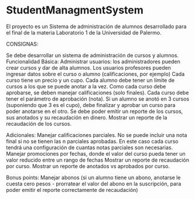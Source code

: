 # StudentManagmentSystem

El proyecto es un Sistema de administración de alumnos desarrollado para el final de la materia Laboratorio 1 de la Universidad de Palermo.

CONSIGNAS:

Se debe desarrollar un sistema de administración de cursos y alumnos.
Funcionalidad Básica:
Administrar usuarios: los administradores pueden crear cursos y dar de alta alumnos. Los usuarios
profesores pueden ingresar datos sobre el curso o alumno (calificaciones, por ejemplo)
Cada curso tiene un precio y un cupo.
Cada alumno debe tener un límite de cursos a los que se puede anotar a la vez. Como cada curso
debe aprobarse, se deben manejar calificaciones (solo finales).
Cada curso debe tener el parámetro de aprobación (nota). Si un alumno se anotó en 3 cursos
(suponiendo que 3 es el cupo), debe finalizar y aprobar un curso para poder anotarse en el otro.
Se debe poder emitir un reporte de los cursos, sus anotados y su recaudación en dinero.
Mostrar un reporte de la recaudación de los cursos.

Adicionales:
Manejar calificaciones parciales. No se puede incluir una nota final si no se tienen las n parciales
aprobadas.
En este caso cada curso tendrá una configuración de cuantas notas parciales son necesarias.
Manejar promociones por fechas, donde el valor del curso pueda tener un valor reducido entre un
rango de fechas
Mostrar un reporte de recaudación por curso. Mostrar un reporte de anotados vs aprobados por
curso.

Bonus points:
Manejar abonos (si un alumno tiene un abono, anotarse le cuesta cero pesos - prorratear el valor
del abono en la suscripción, para poder emitir el reporte correctamente de recaudación)
